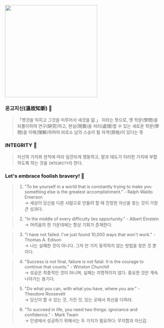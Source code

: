 <img src="https://imgur.com/a/OE2UPgy"  width="300" height="300">

### 온고지신(溫故知新) 🍊
> 「옛것을 익히고 그것을 미루어서 새것을 앎.」 이라는 뜻으로, 옛 학문(學問)을 되풀이하여 연구(硏究)하고, 현실(現實)을 처리(處理)할 수 있는 새로운 학문(學問)을 이해(理解)하여야 비로소 남의 스승이 될 자격(資格)이 있다는 뜻

### INTEGRITY 🌟
> 자신의 가치와 원칙에 따라 일관되게 행동하고, 말과 태도가 이러한 가치에 부합하도록 하는 것을 `INTEGRITY`라 한다.

### Let's embrace foolish bravery! 💼

> 1. "To be yourself in a world that is constantly trying to make you something else is the greatest accomplishment." - Ralph Waldo Emerson   
> -> 세상이 당신을 다른 사람으로 만들려 할 때 진정한 자신을 찾는 것이 가장 큰 성과다.

> 2. "In the middle of every difficulty lies opportunity." - Albert Einstein   
> -> 어려움의 한 가운데에는 항상 기회가 존재한다.

> 3. "I have not failed. I've just found 10,000 ways that won't work." - Thomas A. Edison   
> -> 나는 실패한 것이 아니다. 그저 만 가지 동작하지 않는 방법을 찾은 것 뿐이다.

> 4. "Success is not final, failure is not fatal: It is the courage to continue that counts." - Winston Churchill   
> -> 성공은 최종적인 것이 아니며, 실패는 치명적이지 않다. 중요한 것은 계속 나아가는 용기다.

> 5. "Do what you can, with what you have, where you are." - Theodore Roosevelt   
> -> 당신이 할 수 있는 것, 가진 것, 있는 곳에서 최선을 다하라.

> 6. "To succeed in life, you need two things: ignorance and confidence." - Mark Twain   
> -> 인생에서 성공하기 위해서는 두 가지가 필요하다: 무지함과 자신감.
